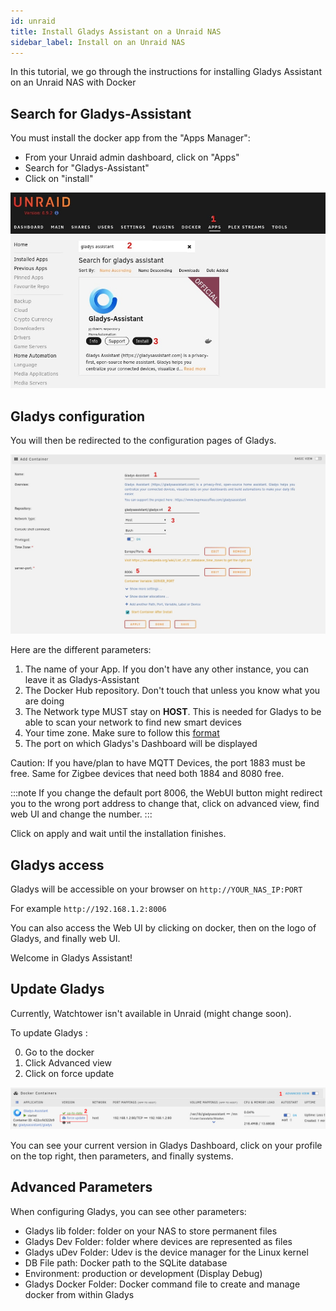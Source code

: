 ```yaml
---
id: unraid
title: Install Gladys Assistant on a Unraid NAS
sidebar_label: Install on an Unraid NAS
---
```


In this tutorial, we go through the instructions for installing Gladys Assistant on an Unraid NAS with Docker

## Search for Gladys-Assistant

You must install the docker app from the "Apps Manager":

- From your Unraid admin dashboard, click on "Apps"
- Search for "Gladys-Assistant"
- Click on "install"

![AppManager](../../static/img/docs/en/installation/unraid/apps_manager.jpg)

## Gladys configuration

You will then be redirected to the configuration pages of Gladys.

![Configuration](../../static/img/docs/en/installation/unraid/docker_config.jpg)

Here are the different parameters:

1. The name of your App. If you don't have any other instance, you can leave it as Gladys-Assistant
2. The Docker Hub repository. Don't touch that unless you know what you are doing
3. The Network type MUST stay on **HOST**. This is needed for Gladys to be able to scan your network to find new smart devices
4. Your time zone. Make sure to follow this [format](https://en.wikipedia.org/wiki/List_of_tz_database_time_zones)
5. The port on which Gladys's Dashboard will be displayed

Caution: If you have/plan to have MQTT Devices, the port 1883 must be free. Same for Zigbee devices that need both 1884 and 8080 free.

:::note
If you change the default port 8006, the WebUI button might redirect you to the wrong port address to change that, click on advanced view, find web UI and change the number.
:::

Click on apply and wait until the installation finishes.

## Gladys access

Gladys will be accessible on your browser on `http://YOUR_NAS_IP:PORT`

For example `http://192.168.1.2:8006`

You can also access the Web UI by clicking on docker, then on the logo of Gladys, and finally web UI.

Welcome in Gladys Assistant!

## Update Gladys

Currently, Watchtower isn't available in Unraid (might change soon).

To update Gladys :

0. Go to the docker
1. Click Advanced view
2. Click on force update

![Update](../../static/img/docs/en/installation/unraid/gladys_update.jpg)

You can see your current version in Gladys Dashboard, click on your profile on the top right, then parameters, and finally systems.

## Advanced Parameters

When configuring Gladys, you can see other parameters:

- Gladys lib folder: folder on your NAS to store permanent files
- Gladys Dev Folder: folder where devices are represented as files
- Gladys uDev Folder: Udev is the device manager for the Linux kernel
- DB File path: Docker path to the SQLite database
- Environment: production or development (Display Debug)
- Gladys Docker Folder: Docker command file to create and manage docker from within Gladys
